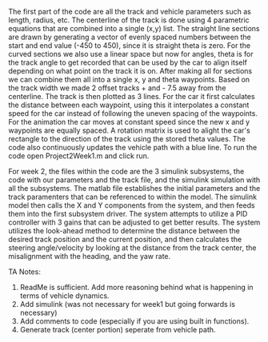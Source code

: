 The first part of the code are all the track and vehicle parameters such as length, radius, etc. The centerline of the track is done using 4 parametric equations that are combined into a single (x,y) list. The straight line sections are drawn by generating a vector of evenly spaced numbers between the start and end value (-450 to 450), since it is straight theta is zero. For the curved sections we also use a linear space but now for angles, theta is for the track angle to get recorded that can be used by the car to align itself depending on what point on the track it is on. After making all for sections we can combine them all into a single x, y and theta waypoints. Based on the track width we made 2 offset tracks + and - 7.5 away from the centerline. The track is then plotted as 3 lines. For the car  it first calculates the distance between each waypoint, using this it interpolates a constant speed for the car instead of following the uneven spacing of the waypoints. For the animation the car moves at constant speed since the new x and y waypoints are equally spaced. A rotation matrix is used to alight the car's rectangle to the direction of the track using the stored theta values. The code also continuously updates the vehicle path with a blue line. To run the code open Project2Week1.m and click run.

For week 2, the files within the code are the 3 simulink subsystems, the code with our parameters and the track file, and the simulink simulation with all the subsystems. The matlab file establishes the initial parameters and the track paramenters that can be referenced to within the model. The simulink model then calls the X and Y components from the system, and then feeds them into the first subsystem driver. The system attempts to utilize a PID controller with 3 gains that can be adjusted to get better results. The system utilizes the look-ahead method to determine the distance between the desired track position and the current position, and then calculates the steering angle/velocity by looking at the distance from the track center, the misalignment with the heading, and the yaw rate. 

TA Notes:
1. ReadMe is sufficient. Add more reasoning behind what is happening in terms of vehicle dynamics.
2. Add simulink (was not necessary for week1 but going forwards is necessary)
3. Add comments to code (especially if you are using built in functions).
4. Generate track (center portion) seperate from vehicle path.
